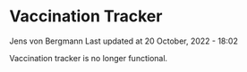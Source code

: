 Vaccination Tracker
================
Jens von Bergmann
Last updated at 20 October, 2022 - 18:02

Vaccination tracker is no longer functional.
